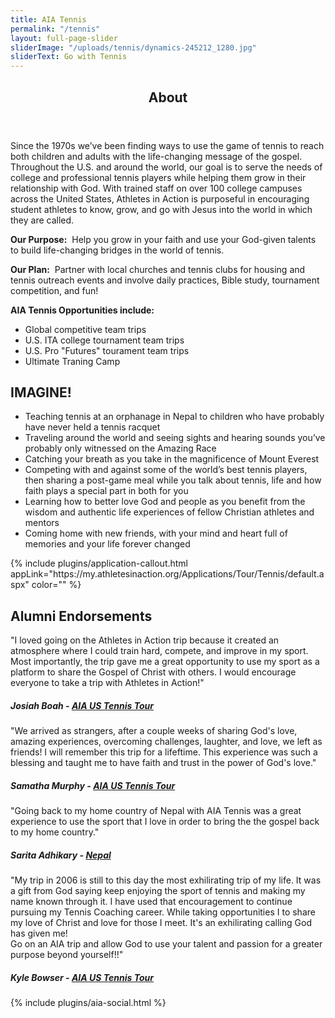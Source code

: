 ```yaml
---
title: AIA Tennis
permalink: "/tennis"
layout: full-page-slider
sliderImage: "/uploads/tennis/dynamics-245212_1280.jpg"
sliderText: Go with Tennis
---
```


<div class="row">
<div class="container"><section class="section" id="about"><header class="section-header container text-center">
<h2 class="section-title first-color" data-title="About">About</h2>
</header></section>
</div></div>
<div class="row">
<div class=" span-12 cell">
<div class="container mb20"><p>Since the 1970s we’ve been finding ways to use the game of tennis to reach both children and adults with the life-changing message of the gospel. Throughout the U.S. and around the world, our goal is to serve the needs of college and professional tennis players while helping them grow in their relationship with God. With trained staff on over 100 college campuses across the United States, Athletes in Action is purposeful in encouraging student athletes to know, grow, and go with Jesus into the world in which they are called. &nbsp;</p>
<p><strong>Our Purpose:</strong>&nbsp; Help you grow in your faith and use your God-given talents to build life-changing bridges in the world of tennis.</p>
<p><strong>Our Plan:</strong> &nbsp;Partner with local churches and tennis clubs for housing and tennis outreach events and involve daily practices, Bible study, tournament competition, and fun!</p>
<p><strong>AIA Tennis Opportunities include:</strong></p>
<ul class="list-style list-disc">
<li>Global competitive team trips</li>
<li>U.S. ITA college tournament team trips</li>
<li>U.S. Pro "Futures" tourament team trips</li>
<li>Ultimate Traning Camp</li>
</ul>
</div>
<div class="mt20"><div class="bg-image pt40 pb40 pb60-xs overlay-container fullwidth" data-bgattach="/uploads/tennis/sports-216727_1280.jpg" style="background-image: url('/uploads/tennis/sports-216727_1280.jpg');">
<div class="overlay"></div>
<!-- end .overlay -->
<div class="mb20"></div>
<!-- space -->
<div class="container">
<div class="row">
<div class="col-md-8 col-md-push-2">
<h2 class="title text-center mb30">IMAGINE! <span class="light first-color"></span></h2>
<ul>
<li class="text-center"><span>Teaching tennis at an orphanage in Nepal to children who have probably have never held a tennis racquet</span></li>
<li class="text-center"><span><span>Traveling around the world and seeing sights and hearing sounds you’ve probably only witnessed on the Amazing Race</span></span></li>
<li class="text-center"><span>Catching your breath as you take in the magnificence of Mount Everest</span></li>
<li class="text-center"><span><span>Competing with and against some of the world’s best tennis players, then sharing a post-game meal while you talk about tennis, life and how faith plays a special part in both for you</span></span></li>
<li class="text-center"><span>Learning how to better love God and people as you benefit from the wisdom and authentic life experiences of fellow Christian athletes and mentors</span></li>
<li class="text-center"><span><span>Coming home with new friends, with your mind and heart full of memories and your life forever changed</span></span></li>
</ul>
<div class="mb20"></div>
<!-- End .col-md-4 --></div>
<!-- End .col-md-8 --></div>
<!-- End .row --></div>
<!-- End .container --></div>
<!-- End .bg-image -->
</div></div></div>
{% include plugins/application-callout.html appLink="https://my.athletesinaction.org/Applications/Tour/Tennis/default.aspx" color="" %}
<div class="row">
<div class=" span-12 cell">
<div class="container mt20"><h2 class="title text-center mb30">Alumni <span class="light first-color">Endorsements</span></h2>
<div class="row">
<div class="col-md-6">
<div class="testimonial wow zoomIn animated animated" style="visibility: visible; animation-name: zoomIn;">
<figure></figure>
<div class="testimonial-content">
<p>"I loved going on the Athletes in Action trip because it created an atmosphere where I could train hard, compete, and improve in my sport. Most importantly, the trip gave me a great opportunity to use my sport as a platform to share the Gospel of Christ with others. I would encourage everyone to take a trip with Athletes in Action!"</p>
<h5>Josiah Boah - <a href="#" title="AIA US Tennis Tour">AIA US Tennis Tour</a></h5>
</div>
<!-- End .testimonial-content --></div>
<!-- End .testimonial --></div>
<!-- End .col-md-6 -->
<div class="col-md-6">
<div class="testimonial reverse wow zoomIn animated animated" data-wow-delay="0.2s" style="visibility: visible; animation-delay: 0.2s; animation-name: zoomIn;">
<figure></figure>
<div class="testimonial-content">
<p>"We arrived as strangers, after a couple weeks of sharing God's love, amazing experiences, overcoming challenges, laughter, and love, we left as friends! I will remember this trip for a lifeftime. This experience was such a blessing and taught me to have faith and trust in the power of God's love."</p>
<h5>Samatha Murphy - <a href="#" title="AIA US Tennis Tour">AIA US Tennis Tour</a></h5>
</div>
<!-- End .testimonial-content --></div>
<!-- End .testimonial --></div>
<!-- End .col-md-6 --></div>
<!-- End .row -->
<div class="row">
<div class="col-md-6">
<div class="testimonial wow zoomIn animated animated" style="visibility: visible; animation-name: zoomIn;">
<figure></figure>
<div class="testimonial-content">
<p>"Going back to my home country of Nepal with AIA Tennis was a great experience to use the sport that I love in order to bring the the gospel back to my home country."</p>
<h5>Sarita Adhikary - <a href="#" title="Nepal">Nepal</a></h5>
</div>
<!-- End .testimonial-content --></div>
<!-- End .testimonial --></div>
<!-- End .col-md-6 -->
<div class="col-md-6">
<div class="testimonial reverse wow zoomIn animated animated" data-wow-delay="0.2s" style="visibility: visible; animation-delay: 0.2s; animation-name: zoomIn;">
<figure></figure>
<div class="testimonial-content">
<p>"My trip in 2006 is still to this day the most exhilirating trip of my life. It was a gift from God saying keep enjoying the sport of tennis and making my name known through it. I have used that encouragement to continue pursuing my Tennis Coaching career. While taking opportunities I to share my love of Christ and love for those I meet. It's an exhilirating calling God has given me! <br>Go on an AIA trip and allow God to use your talent and passion for a greater purpose beyond yourself!!"</p>
<h5>Kyle Bowser - <a href="#" title="AIA US Tennis Tour">AIA US Tennis Tour</a></h5>
</div>
<!-- End .testimonial-content --></div>
<!-- End .testimonial --></div>
<!-- End .col-md-6 --></div>
<!-- End .row -->
</div></div></div>
{% include plugins/aia-social.html %}
